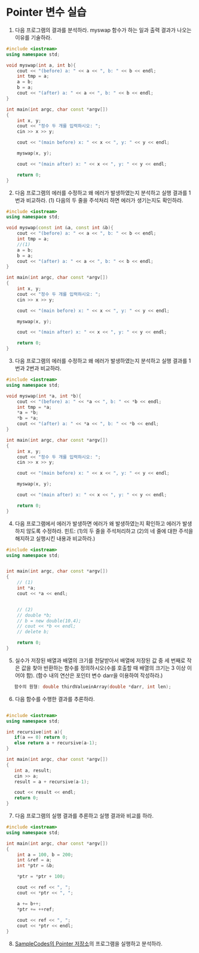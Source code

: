 # Pointer 변수 실습

1. 다음 프로그램의 결과를 분석하라. myswap 함수가 하는 일과 출력 결과가 나오는 이유를 기술하라.  

```c++
#include <iostream>
using namespace std;

void myswap(int a, int b){
	cout << "(before) a: " << a << ", b: " << b << endl;
	int tmp = a;
	a = b;
	b = a;
	cout << "(after) a: " << a << ", b: " << b << endl;
}

int main(int argc, char const *argv[])
{
	int x, y;
	cout << "정수 두 개를 입력하시오: ";
	cin >> x >> y;

	cout << "(main before) x: " << x << ", y: " << y << endl;

	myswap(x, y);

	cout << "(main after) x: " << x << ", y: " << y << endl;

	return 0;
}
```

2. 다음 프로그램의 에러를 수정하고 왜 에러가 발생하였는지 분석하고 실행 결과를 1번과 비교하라. (1) 다음의 두 줄을 주석처리 하면 에러가 생기는지도 확인하라.

```c++
#include <iostream>
using namespace std;

void myswap(const int &a, const int &b){
	cout << "(before) a: " << a << ", b: " << b << endl;
	int tmp = a;
	//(1)
	a = b;
	b = a;
	cout << "(after) a: " << a << ", b: " << b << endl;
}

int main(int argc, char const *argv[])
{
	int x, y;
	cout << "정수 두 개를 입력하시오: ";
	cin >> x >> y;

	cout << "(main before) x: " << x << ", y: " << y << endl;

	myswap(x, y);

	cout << "(main after) x: " << x << ", y: " << y << endl;

	return 0;
}
````

3. 다음 프로그램의 에러를 수정하고 왜 에러가 발생하였는지 분석하고 실행 결과를 1번과 2번과 비교하라. 
```c++
#include <iostream>
using namespace std;

void myswap(int *a, int *b){
	cout << "(before) a: " << *a << ", b: " << *b << endl;
	int tmp = *a;
	*a = *b;
	*b = *a;
	cout << "(after) a: " << *a << ", b: " << *b << endl;
}

int main(int argc, char const *argv[])
{
	int x, y;
	cout << "정수 두 개를 입력하시오: ";
	cin >> x >> y;

	cout << "(main before) x: " << x << ", y: " << y << endl;

	myswap(x, y);

	cout << "(main after) x: " << x << ", y: " << y << endl;

	return 0;
}
````

4. 다음 프로그램에서 에러가 발생하면 에러가 왜 발생하였는지 확인하고 에러가 발생하지 않도록 수정하라. 힌트: (1)의 두 줄을 주석처리하고 (2)의 네 줄에 대한 주석을 해지하고 실행시킨 내용과 비교하라.)

```c++
#include <iostream>
using namespace std;


int main(int argc, char const *argv[])
{
	// (1)
	int *a;
	cout << *a << endl;


	// (2)
	// double *b;
	// b = new double(10.4);   
	// cout << *b << endl;
	// delete b;               

	return 0;
}
```

5. 실수가 저장된 배열과 배열의 크기를 전달받아서 배열에 저장된 값 중 세 번째로 작은 값을 찾아 반환하는 함수를 정의하시오(수를 호출할 때 배열의 크기는 3 이상 이어야 함). (함수 내의 연산은 포인터 변수 darr을 이용하여 작성하라.)
```c++
   함수의 원형: double thirdValueinArray(double *darr, int len);
```

6. 다음 함수를 수행한 결과를 추론하라.

``` c++

#include <iostream>
using namespace std;

int recursive(int a){
   if(a == 0) return 0;
   else return a + recursive(a-1);
}

int main(int argc, char const *argv[])
{
   int a, result;
   cin >> a;
   result = a + recursive(a-1);

   cout << result << endl;
   return 0;
}
```

7. 다음 프로그램의 실행 결과를 추론하고 실행 결과와 비교를 하라.
```c++
#include <iostream>
using namespace std;

int main(int argc, char const *argv[])
{
	int a = 100, b = 200;
	int &ref = a;
	int *ptr = &b;

	*ptr = *ptr + 100;

	cout << ref << ", ";
	cout << *ptr << ", ";

	a += b++; 
	*ptr += ++ref;
	
	cout << ref << ", ";
	cout << *ptr << endl;
}
```

8. [SampleCodes의 Pointer 저장소](/SampleCodes/Pointer)의 프로그램을 실행하고 분석하라.  
